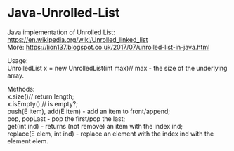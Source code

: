 # Java-Unrolled-List
Java implementation of Unrolled List: https://en.wikipedia.org/wiki/Unrolled_linked_list    
More: https://lion137.blogspot.co.uk/2017/07/unrolled-list-in-java.html      


Usage:    
UnrolledList x = new UnrolledList(int max)// max - the size of the underlying array.   


Methods:    
x.size()// return length;    
x.isEmpty() // is empty?;    
push(E item), add(E item) - add an item to front/append;    
pop, popLast - pop the first/pop the last;    
get(int ind) - returns (not remove) an item with the index ind;    
replace(E elem, int ind) - replace an element with the index ind with the element elem.    
